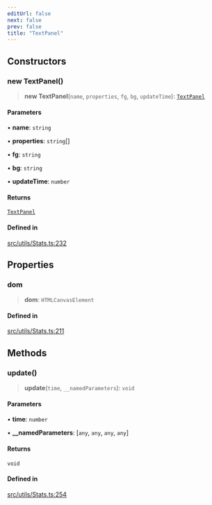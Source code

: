 ```yaml
---
editUrl: false
next: false
prev: false
title: "TextPanel"
---
```


## Constructors

### new TextPanel()

> **new TextPanel**(`name`, `properties`, `fg`, `bg`, `updateTime`): [`TextPanel`](/api/classes/textpanel/)

#### Parameters

• **name**: `string`

• **properties**: `string`[]

• **fg**: `string`

• **bg**: `string`

• **updateTime**: `number`

#### Returns

[`TextPanel`](/api/classes/textpanel/)

#### Defined in

[src/utils/Stats.ts:232](https://github.com/agargaro/three.ez/blob/3fdd7e09783eb2a959141bd465ac646bca571e93/src/utils/Stats.ts#L232)

## Properties

### dom

> **dom**: `HTMLCanvasElement`

#### Defined in

[src/utils/Stats.ts:211](https://github.com/agargaro/three.ez/blob/3fdd7e09783eb2a959141bd465ac646bca571e93/src/utils/Stats.ts#L211)

## Methods

### update()

> **update**(`time`, `__namedParameters`): `void`

#### Parameters

• **time**: `number`

• **\_\_namedParameters**: [`any`, `any`, `any`, `any`]

#### Returns

`void`

#### Defined in

[src/utils/Stats.ts:254](https://github.com/agargaro/three.ez/blob/3fdd7e09783eb2a959141bd465ac646bca571e93/src/utils/Stats.ts#L254)
